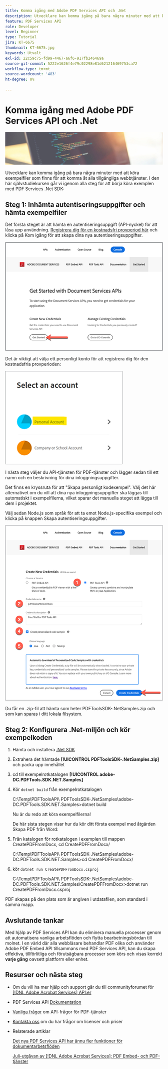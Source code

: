 ```yaml
---
title: Komma igång med Adobe PDF Services API och .Net
description: Utvecklare kan komma igång på bara några minuter med att köra exempelfiler som finns för att komma åt alla tillgängliga webbtjänster
feature: PDF Services API
role: Developer
level: Beginner
type: Tutorial
jira: KT-6675
thumbnail: KT-6675.jpg
keywords: Utvalt
exl-id: 22c59c75-fd99-4467-a6f6-917fb246469a
source-git-commit: 5222e1626f4e79c02298e81d621216469753ca72
workflow-type: tm+mt
source-wordcount: '483'
ht-degree: 0%

---
```


# Komma igång med Adobe PDF Services API och .Net

![Skapa PDF-hjälpbild](assets/GettingStartedJava_hero.jpg)

Utvecklare kan komma igång på bara några minuter med att köra exempelfiler som finns för att komma åt alla tillgängliga webbtjänster. I den här självstudiekursen går vi igenom alla steg för att börja köra exemplen med PDF Services .Net SDK:

## Steg 1: Inhämta autentiseringsuppgifter och hämta exempelfiler

Det första steget är att hämta en autentiseringsuppgift (API-nyckel) för att låsa upp användning. [Registrera dig för en kostnadsfri provperiod här](https://www.adobe.io/apis/documentcloud/dcsdk/gettingstarted.html) och klicka på Kom igång för att skapa dina nya autentiseringsuppgifter.

![Steg 1](assets/GettingStartedJava_step1.png)

Det är viktigt att välja ett personligt konto för att registrera dig för den kostnadsfria provperioden:

![Personligt](assets/GettingStartedJava_personal.png)

I nästa steg väljer du API-tjänsten för PDF-tjänster och lägger sedan till ett namn och en beskrivning för dina inloggningsuppgifter.

Det finns en kryssruta för att &quot;Skapa personligt kodexempel&quot;. Välj det här alternativet om du vill att dina nya inloggningsuppgifter ska läggas till automatiskt i exempelfilerna, vilket sparar det manuella steget att lägga till dem i projektet.

Välj sedan Node.js som språk för att ta emot Node.js-specifika exempel och klicka på knappen Skapa autentiseringsuppgifter.

![Autentiseringsuppgifter](assets/GettingStartedJava_credentials.png)

Du får en .zip-fil att hämta som heter PDFToolsSDK-.NetSamples.zip och som kan sparas i ditt lokala filsystem.

## Steg 2: Konfigurera .Net-miljön och kör exempelkoden

1. Hämta och installera [.Net SDK](https://dotnet.microsoft.com/learn/dotnet/hello-world-tutorial/install)
1. Extrahera det hämtade **[!UICONTROL PDFToolsSDK-.NetSamples.zip]** och packa upp innehållet
1. cd till exempelrotkatalogen **[!UICONTROL adobe-DC.PDFTools.SDK.NET.Samples]**
1. Kör `dotnet build` från exempelrotkatalogen

   C:\Temp\PDFToolsAPI\ PDFToolsSDK-.NetSamples\adobe-DC.PDFTools.SDK.NET.Samples>dotnet build

   Nu är du redo att köra exempelfilerna!

   De här sista stegen visar hur du kör ditt första exempel med åtgärden Skapa PDF från Word:

1. Från katalogen för rotkatalogen i exemplen till mappen CreatePDFFromDocx, cd CreatePDFFromDocx/

   C:\Temp\PDFToolsAPI\ PDFToolsSDK-.NetSamples\adobe-DC.PDFTools.SDK.NET.Samples>cd CreatePDFFromDocx/

1. kör `dotnet run CreatePDFFromDocx.csproj`

   C:\Temp\PDFToolsAPI\ PDFToolsSDK-.NetSamples\adobe-DC.PDFTools.SDK.NET.Samples\CreatePDFFromDocx>dotnet run CreatePDFFromDocx.csproj

PDF skapas på den plats som är angiven i utdatafilen, som standard i samma mapp.

## Avslutande tankar

Med hjälp av PDF Services API kan du eliminera manuella processer genom att automatisera vanliga arbetsflöden och flytta bearbetningsbördan till molnet. I en värld där alla webbläsare behandlar PDF olika och använder Adobe PDF Embed API tillsammans med PDF Services API, kan du skapa effektiva, tillförlitliga och förutsägbara processer som körs och visas korrekt **varje gång** oavsett plattform eller enhet.

## Resurser och nästa steg

* Om du vill ha mer hjälp och support går du till communityforumet för [[!DNL Adobe Acrobat Services] API:er](https://community.adobe.com/t5/document-cloud-sdk/bd-p/Document-Cloud-SDK?page=1&amp;sort=latest_replies&amp;filter=all)

* PDF Services API [Dokumentation](https://www.adobe.com/go/pdftoolsapi_doc)

* [Vanliga frågor](https://community.adobe.com/t5/document-cloud-sdk/faq-for-document-services-pdf-tools-api/m-p/10726197) om API-frågor för PDF-tjänster

* [Kontakta oss](https://www.adobe.com/go/pdftoolsapi_requestform) om du har frågor om licenser och priser

* Relaterade artiklar

  [Det nya PDF Services API har ännu fler funktioner för dokumentarbetsflöden](https://community.adobe.com/t5/document-services-apis/new-pdf-tools-api-brings-more-capabilities-for-document-services/m-p/11294170)

  [Juli-utgåvan av [!DNL Adobe Acrobat Services]: PDF Embed- och PDF-tjänster](https://medium.com/adobetech/july-release-of-adobe-document-services-pdf-embed-and-pdf-tools-17211bf7776d)
